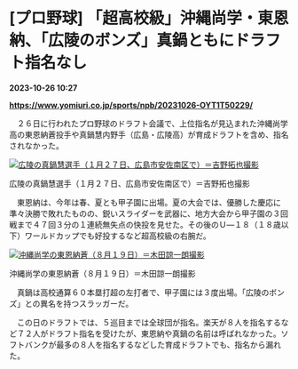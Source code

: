 # [プロ野球] 「超高校級」沖縄尚学・東恩納、「広陵のボンズ」真鍋ともにドラフト指名なし

**2023-10-26 10:27**

**https://www.yomiuri.co.jp/sports/npb/20231026-OYT1T50229/**

　２６日に行われたプロ野球のドラフト会議で、上位指名が見込まれた沖縄尚学高の東恩納蒼投手や真鍋慧内野手（広島・広陵高）が育成ドラフトを含め、指名されなかった。

[![広陵の真鍋慧選手（１月２７日、広島市安佐南区で）＝吉野拓也撮影](https://www.yomiuri.co.jp/media/2023/10/20231026-OYT1I50167-1.jpg)](https://www.yomiuri.co.jp/pluralphoto/20231026-OYT1I50167/)

広陵の真鍋慧選手（１月２７日、広島市安佐南区で）＝吉野拓也撮影

　東恩納は、今年は春、夏とも甲子園に出場。夏の大会では、優勝した慶応に準々決勝で敗れたものの、鋭いスライダーを武器に、地方大会から甲子園の３回戦まで４７回３分の１連続無失点の快投を見せた。その後のＵ―１８（１８歳以下）ワールドカップでも好投するなど超高校級の右腕だ。

[![沖縄尚学の東恩納蒼（８月１９日）＝木田諒一朗撮影](https://www.yomiuri.co.jp/media/2023/10/20231026-OYT1I50150-1.jpg)](https://www.yomiuri.co.jp/pluralphoto/20231026-OYT1I50150/)

沖縄尚学の東恩納蒼（８月１９日）＝木田諒一朗撮影

　真鍋は高校通算６０本塁打超の左打者で、甲子園には３度出場。「広陵のボンズ」との異名を持つスラッガーだ。

　この日のドラフトでは、５巡目までは全球団が指名。楽天が８人を指名するなど７２人がドラフト指名を受けたが、東恩納や真鍋の名前は呼ばれなかった。ソフトバンクが最多の８人を指名するなどした育成ドラフトでも、指名から漏れた。